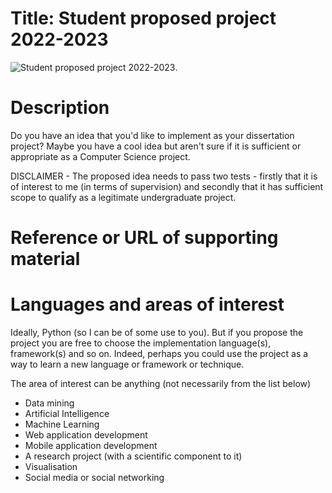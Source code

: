 # Title: Student proposed project 2022-2023

![Student proposed project 2022-2023](./idea.jgp "Student proposed project 2022-2023").

# Description

Do you have an idea that you'd like to implement as your dissertation project? Maybe you have a cool idea but aren't sure if it is sufficient or appropriate as a Computer Science project.

DISCLAIMER - The proposed idea needs to pass two tests - firstly that it is of interest to me (in terms of supervision) and secondly that it has sufficient scope to qualify as a legitimate undergraduate project. 

# Reference or URL of supporting material

# Languages and areas of interest

Ideally, Python (so I can be of some use to you). But if you propose the project you are free to choose the implementation language(s), framework(s) and so on. Indeed, perhaps you could use the project as a way to learn a new language or framework or technique.

The area of interest can be anything (not necessarily from the list below)

* Data mining
* Artificial Intelligence
* Machine Learning
* Web application development 
* Mobile application development 
* A research project (with a scientific component to it)
* Visualisation 
* Social media or social networking
